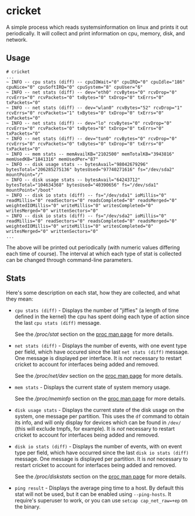 # cricket

A simple process which reads systemsinformation on linux and prints it out
periodically. It will collect and print information on cpu, memory, disk, and
network.

## Usage

```
# cricket
...
~ INFO -- cpu stats (diff) -- cpuIOWait="0" cpuIRQ="0" cpuIdle="186" cpuNice="0" cpuSoftIRQ="0" cpuSystem="8" cpuUser="6"
~ INFO -- net stats (diff) -- dev="eth0" rcvBytes="0" rcvDrop="0" rcvErrs="0" rcvPackets="0" txBytes="0" txDrop="0" txErrs="0" txPackets="0"
~ INFO -- net stats (diff) -- dev="wlan0" rcvBytes="52" rcvDrop="1" rcvErrs="0" rcvPackets="1" txBytes="0" txDrop="0" txErrs="0" txPackets="0"
~ INFO -- net stats (diff) -- dev="lo" rcvBytes="0" rcvDrop="0" rcvErrs="0" rcvPackets="0" txBytes="0" txDrop="0" txErrs="0" txPackets="0"
~ INFO -- net stats (diff) -- dev="tun0" rcvBytes="0" rcvDrop="0" rcvErrs="0" rcvPackets="0" txBytes="0" txDrop="0" txErrs="0" txPackets="0"
~ INFO -- mem stats -- memAvailKB="2102500" memTotalKB="3943816" memUsedKB="1841316" memUsedPer="87"
~ INFO -- disk usage stats -- bytesAvail="98042679296" bytesTotal="206285275136" bytesUsed="97740271616" fs="/dev/sda2" mountPoint="/"
~ INFO -- disk usage stats -- bytesAvail="64243712" bytesTotal="104634368" bytesUsed="40390656" fs="/dev/sda1" mountPoint="/boot"
~ INFO -- disk io stats (diff) -- fs="/dev/sda1" ioMillis="0" readMillis="0" readSectors="0" readsCompleted="0" readsMerged="0" weightedIOMillis="0" writeMillis="0" writesCompleted="0" writesMerged="0" writtenSectors="0"
~ INFO -- disk io stats (diff) -- fs="/dev/sda2" ioMillis="0" readMillis="0" readSectors="0" readsCompleted="0" readsMerged="0" weightedIOMillis="0" writeMillis="0" writesCompleted="0" writesMerged="0" writtenSectors="0"
...
```

The above will be printed out periodically (with numeric values differing each
time of course). The interval at which each type of stat is collected can be
changed through command-line parameters.

## Stats

Here's some description on each stat, how they are collected, and what they
mean:

* `cpu stats (diff)` - Displays the number of "jiffies" (a length of time
  defined in the kernel) the cpu has spent doing each type of action since the
  last `cpu stats (diff)` message.

  See the */proc/stat* section on the [proc man page][proc] for more details.

* `net stats (diff)` - Displays the number of events, with one event type per
  field, which have occured since the last `net stats (diff)` message. One
  message is displayed per interface. It is *not* necessary to restart cricket to
  account for interfaces being added and removed.

  See the */proc/net/dev* section on the [proc man page][proc] for more details.

* `mem stats` - Displays the current state of system memory usage.

  See the */proc/meminfo* section on the [proc man page][proc] for more details.

* `disk usage stats` - Displays the current state of the disk usage on the
  system, one message per partition. This uses the `df` command to obtain its
  info, and will only display for devices which can be found in `/dev/` (this
  will exclude tmpfs, for example). It is *not* necessary to restart cricket to
  account for interfaces being added and removed.

* `disk io stats (diff)` - Displays the number of events, with on event type per
  field, which have occurred since the last `disk io stats (diff)` message. One
  message is displayed per partition. It is *not* necessary to restart cricket
  to account for interfaces being added and removed.

  See the */proc/diskstats* section on the [proc man page][proc] for more details.

* `ping result` - Displays the average ping time to a host. By default this stat
  will not be used, but it can be enabled using `--ping-hosts`. It require's
  superuser to work, or you can use `setcap cap_net_raw=+ep` on the binary.

[proc]: http://man7.org/linux/man-pages/man5/proc.5.html
